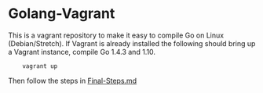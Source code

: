 
# Golang-Vagrant

This is a vagrant repository to make it easy to compile Go on Linux (Debian/Stretch).
If Vagrant is already installed the following should bring up a Vagrant instance,
compile Go 1.4.3 and 1.10.


```shell
    vagrant up
```

Then follow the steps in [Final-Steps.md](Final-Steps.md)


